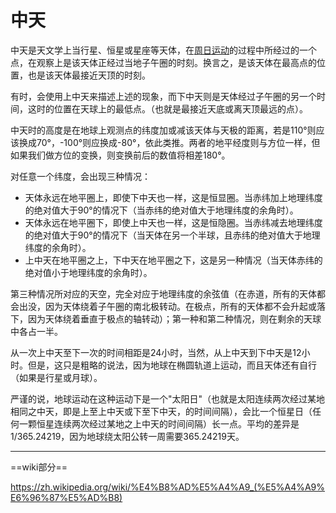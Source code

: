 # 中天

中天是天文学上当行星、恒星或星座等天体，在[周日运动](./周日运动.md)的过程中所经过的一个点，在观察上是该天体正经过当地子午圈的时刻。换言之，是该天体在最高点的位置，也是该天体最接近天顶的时刻。

有时，会使用上中天来描述上述的现象，而下中天则是天体经过子午圈的另一个时间，这时的位置在天球上的最低点。（也就是最接近天底或离天顶最远的点）。

中天时的高度是在地球上观测点的纬度加或减该天体与天极的距离，若是110°则应该换成70°，-100°则应换成-80°，依此类推。两者的地平经度则与方位一样，但如果我们做方位的变换，则变换前后的数值将相差180°。

对任意一个纬度，会出现三种情况：

- 天体永远在地平圈上，即使下中天也一样，这是恒显圈。当赤纬加上地理纬度的绝对值大于90°的情况下（当赤纬的绝对值大于地理纬度的余角时）。
- 天体永远在地平圈下，即使上中天也一样，这是恒隐圈。当赤纬减去地理纬度的绝对值大于90°的情况下（当天体在另一个半球，且赤纬的绝对值大于地理纬度的余角时）。
- 上中天在地平圈之上，下中天在地平圈之下，这是另一种情况（当天体赤纬的绝对值小于地理纬度的余角时）。

第三种情况所对应的天空，完全对应于地理纬度的余弦值（在赤道，所有的天体都会出没，因为天体绕着子午圈的南北极转动。在极点，所有的天体都不会升起或落下，因为天体绕着垂直于极点的轴转动）；第一种和第二种情况，则在剩余的天球中各占一半。

从一次上中天至下一次的时间相距是24小时，当然，从上中天到下中天是12小时。但是，这只是粗略的说法，因为地球在椭圆轨道上运动，而且天体还有自行（如果是行星或月球）。

严谨的说，地球运动在这种运动下是一个"太阳日"（也就是太阳连续两次经过某地相同之中天，即是上至上中天或下至下中天，的时间间隔），会比一个恒星日（任何一颗恒星连续两次经过某地之上中天的时间间隔）长一点。平均的差异是1/365.24219，因为地球绕太阳公转一周需要365.24219天。

---

==wiki部分==

<https://zh.wikipedia.org/wiki/%E4%B8%AD%E5%A4%A9_(%E5%A4%A9%E6%96%87%E5%AD%B8)>
